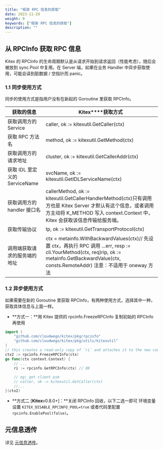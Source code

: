 ```yaml
---
title: "框架 RPC 信息的获取"
date: 2023-11-29
weight: 9
keywords: ["框架 RPC 信息的获取"]
description: ""
---
```


## 从 RPCInfo 获取 RPC 信息

Kitex 的 RPCInfo 的生命周期默认是从请求开始到请求返回（性能考虑），随后会被放到 sync.Pool 中复用。在 Server 端，如果在业务 Handler 中异步获取使用，可能会读到脏数据 / 空指针而 panic。

### 1.1 同步使用方式

同步的使用方式是指用户没有在新起的 Goroutine 里获取 RPCInfo。

| **获取的信息**                | **Kitex****获取方式**                                                                                                                                                                                |
| ----------------------------- | ---------------------------------------------------------------------------------------------------------------------------------------------------------------------------------------------------- |
| 获取调用方的 Service          | caller, ok :=  kitexutil.GetCaller(ctx)                                                                                                                                                              |
| 获取 RPC 方法名               | method, ok := kitexutil.GetMethod(ctx)                                                                                                                                                               |
| 获取调用方的请求地址          | cluster, ok := kitexutil.GetCallerAddr(ctx)                                                                                                                                                          |
| 获取 IDL 里定义的 ServiceName | svcName, ok := kitexutil.GetIDLServiceName(ctx)                                                                                                                                                      |
| 获取调用方的 handler 接口名   | callerMethod, ok := kitexutil.GetCallerHandlerMethod(ctx)只有调用方也是 Kitex Server 才默认有这个信息，或者调用方主动将 K_METHOD 写入 context.Context 中，Kitex 会获取该信息传输给服务端。           |
| 获取传输协议                  | tp, ok := kitexutil.GetTransportProtocol(ctx)                                                                                                                                                        |
| 调用端获取请求的服务端的地址  | ctx = metainfo.WithBackwardValues(ctx)// 先设置 ctx，再执行 RPC 调用 ...err, resp := cli.YourMethod(ctx, req)rip, ok := metainfo.GetBackwardValue(ctx, consts.RemoteAddr) 注意：不适用于 oneway 方法 |

### 1.2 异步使用方式

如果需要在新的 Goroutine 里获取 RPCInfo，有两种使用方式，选择其中一种，获取具体信息与上面一样。

- **方式一：**用 Kitex 提供的 rpcinfo.FreezeRPCInfo 复制初始的 RPCInfo 再使用

```go
import (
    "github.com/cloudwego/kitex/pkg/rpcinfo"
    "github.com/cloudwego/kitex/pkg/utils/kitexutil"
)
// this creates a read-only copy of `ri` and attaches it to the new context
ctx2 := rpcinfo.FreezeRPCInfo(ctx) 
go func(ctx context.Context) {
    // ...
    ri := rpcinfo.GetRPCInfo(ctx) // OK
    
    // eg: get client psm
    // caller, ok := kitexutil.GetCaller(ctx)
    //...
}(ctx2)

```

- **方式二 [****Kitex****v0.8.0+]：**关闭 RPCInfo 回收，以下二选一即可
  环境变量设置 `KITEX_DISABLE_RPCINFO_POOL=true` 或者代码里配置 `rpcinfo.EnablePool(false)`。

## 元信息透传

详见 [元信息透传](https://www.cloudwego.io/zh/docs/kitex/tutorials/advanced-feature/metainfo/)。

